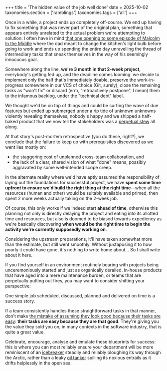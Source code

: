 +++
title = 'The hidden value of the job well done'
date = 2025-10-02
taxonomies.section = ['ramblings']
taxonomies.tags = ['all']
+++

Once in a while, a project ends up completely off-course.  We end up having to
fix something that was never part of the original plan, something that appears
entirely unrelated to the actual problem we're attempting to solution: I
often have in mind [that one opening to some episode of Malcolm In the
Middle](https://www.youtube.com/watch?v=AbSehcT19u0) where the dad meant to
change the kitchen's light bulb before going to work and ends up spending the
entire day unravelling the thread of intermediary tasks that sneak themselves in
the way of his seemingly innocuous goal.

Somewhere along the line, **we're 3 month in that 2-week project,** everybody's
getting fed up, and the deadline comes looming: we decide to implement only the
half that's immediately doable, preserve the work-in-progress somewhere in our
VCS of choice (Git, surely), close the remaining tasks as "won't fix" or discard
(erm, "retroactively postpone", I mean) them to the infamous backlog, under the
"technical debt" label.

We thought we'd be on top of things and could be surfing the wave
of due features but ended up submerged under a rip tide of unknown
unknowns violently revealing themselves; nobody's happy and we shipped
a half-baked product that we now tell the stakeholders was a [perpetual
stew](https://en.wikipedia.org/wiki/Perpetual_stew) all along.

At that story's post-mortem retrospective (you do these, right?), we conclude
that the failure to keep up with prerequisites discovered as we went lies mostly
on:

- the staggering cost of unplanned cross-team collaboration, and
- the lack of a clear, shared vision of what "done" means, possibly aggravated
  <!-- by some [well-intended scope creep](@/ramblings/refine-and-do-the-job.md). TODO: LINKME -->
  by some well-intended scope creep.

<div class="hi">

In the alternate reality where we'd have aptly assumed the responsibility of
laying out the foundations for successful project, we have **spent some time
upfront to ensure we'd build the right thing at the right time**—when all the
resources (human and other) would be suitably available and primed, then spent 2
more weeks actually taking on the 2-week job.

Of course, this only works if we indeed start **ahead of time**, otherwise this
planning not only is directly delaying the project and eating into its allotted
time and resources, but also is doomed to be biased towards expediency as we're
basically discovering **when would be the right time to begin the activity we're
currently supposedly working on**.

Considering the upstream preparations, it'll have taken somewhat more than the
estimate, but still went smoothly.  Without juxtaposing it to how poorly it
could have gone, it's nothing to write home about...  So I shall write about it
here.

</div>

If you find yourself in an environment routinely bearing with projects being
unceremoniously started and just as organically derailed, in-house products that
have aged into a mere maintenance burden, or teams that are perpetually putting
out fires, you may want to consider shifting your perspective:

One simple job scheduled, discussed, planned and delivered on time is a success
story.

If a team consistently handles these straightforward tasks in that manner,
don't make [the mistake of assuming they look good because their tasks are
easy](https://en.wikipedia.org/wiki/Post_hoc_ergo_propter_hoc): **their tasks
are easy because they are that good**.  They're giving you the value they sold
you on; in many contexts in the software industry, that is quite a great value.

Celebrate, encourage, analyse and emulate these blueprints for success: this
is where you can most reliably ensure your department will be more reminiscent
of an [icebreaker](https://en.wikipedia.org/wiki/Icebreaker) steadily and
reliably ploughing its way through the Arctic, rather than a leaky [oil
tanker](https://en.wikipedia.org/wiki/Oil_tanker) spilling its noxious entrails
as it drifts helplessly in the open sea.

